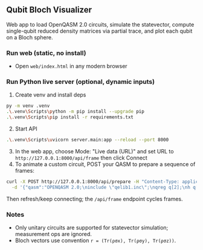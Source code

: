 ## Qubit Bloch Visualizer

Web app to load OpenQASM 2.0 circuits, simulate the statevector, compute single-qubit reduced density matrices via partial trace, and plot each qubit on a Bloch sphere.

### Run web (static, no install)
- Open `web/index.html` in any modern browser

### Run Python live server (optional, dynamic inputs)
1. Create venv and install deps
```bash
py -m venv .venv
.\.venv\Scripts\python -m pip install --upgrade pip
.\.venv\Scripts\pip install -r requirements.txt
```
2. Start API
```bash
.\.venv\Scripts\uvicorn server.main:app --reload --port 8000
```
3. In the web app, choose Mode: "Live data (URL)" and set URL to `http://127.0.0.1:8000/api/frame` then click Connect
4. To animate a custom circuit, POST your QASM to prepare a sequence of frames:
```bash
curl -X POST http://127.0.0.1:8000/api/prepare -H "Content-Type: application/json" \
  -d '{"qasm":"OPENQASM 2.0;\ninclude \"qelib1.inc\";\nqreg q[2];\nh q[0];\ncx q[0],q[1];\n", "frames_per_step": 30}'
```
Then refresh/keep connecting; the `/api/frame` endpoint cycles frames.

### Notes
- Only unitary circuits are supported for statevector simulation; measurement ops are ignored.
- Bloch vectors use convention `r = (Tr(ρσx), Tr(ρσy), Tr(ρσz))`.

